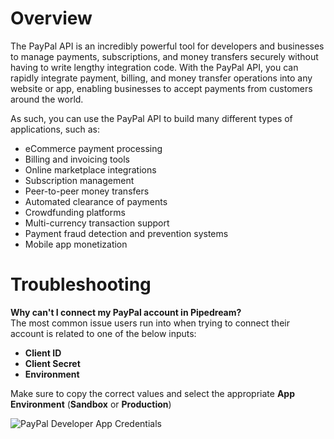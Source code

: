 # Overview

The PayPal API is an incredibly powerful tool for developers and businesses to
manage payments, subscriptions, and money transfers securely without having to
write lengthy integration code. With the PayPal API, you can rapidly integrate
payment, billing, and money transfer operations into any website or app,
enabling businesses to accept payments from customers around the world.

As such, you can use the PayPal API to build many different types of
applications, such as:

- eCommerce payment processing
- Billing and invoicing tools
- Online marketplace integrations
- Subscription management
- Peer-to-peer money transfers
- Automated clearance of payments
- Crowdfunding platforms
- Multi-currency transaction support
- Payment fraud detection and prevention systems
- Mobile app monetization

# Troubleshooting
**Why can't I connect my PayPal account in Pipedream?**
<br>
The most common issue users run into when trying to connect their account is related to one of the below inputs:
- **Client ID**
- **Client Secret**
- **Environment**

Make sure to copy the correct values and select the appropriate **App Environment** (**Sandbox** or **Production**)

<img alt="PayPal Developer App Credentials" src="https://res.cloudinary.com/pipedreamin/image/upload/v1696907830/paypal-creds_sycmn3.png" />
